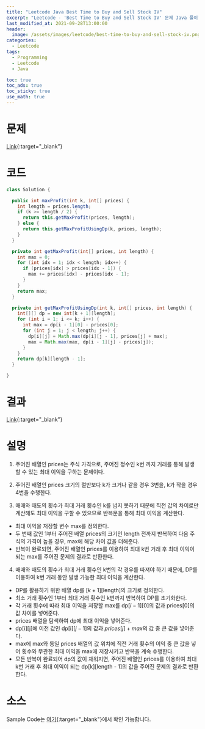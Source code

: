 ```yaml
---
title: "Leetcode Java Best Time to Buy and Sell Stock IV"
excerpt: "Leetcode - 'Best Time to Buy and Sell Stock IV' 문제 Java 풀이"
last_modified_at: 2021-09-28T13:00:00
header:
  image: /assets/images/leetcode/best-time-to-buy-and-sell-stock-iv.png
categories:
  - Leetcode
tags:
  - Programming
  - Leetcode
  - Java

toc: true
toc_ads: true
toc_sticky: true
use_math: true
---
```

# 문제
[Link](https://leetcode.com/problems/best-time-to-buy-and-sell-stock-iv/){:target="_blank"}

# 코드
```java
class Solution {

  public int maxProfit(int k, int[] prices) {
    int length = prices.length;
    if (k >= length / 2) {
      return this.getMaxProfit(prices, length);
    } else {
      return this.getMaxProfitUsingDp(k, prices, length);
    }
  }

  private int getMaxProfit(int[] prices, int length) {
    int max = 0;
    for (int idx = 1; idx < length; idx++) {
      if (prices[idx] > prices[idx - 1]) {
        max += prices[idx] - prices[idx - 1];
      }
    }
    return max;
  }

  private int getMaxProfitUsingDp(int k, int[] prices, int length) {
    int[][] dp = new int[k + 1][length];
    for (int i = 1; i <= k; i++) {
      int max = dp[i - 1][0] - prices[0];
      for (int j = 1; j < length; j++) {
        dp[i][j] = Math.max(dp[i][j - 1], prices[j] + max);
        max = Math.max(max, dp[i - 1][j] - prices[j]);
      }
    }
    return dp[k][length - 1];
  }

}
```

# 결과
[Link](https://leetcode.com/submissions/detail/562177464/){:target="_blank"}

# 설명
1. 주어진 배열인 prices는 주식 가격으로, 주어진 정수인 k번 까지 거래를 통해 발생 할 수 있는 최대 이익을 구하는 문제이다.

2. 주어진 배열인 prices 크기의 절반보다 k가 크거나 같을 경우 3번을, k가 작을 경우 4번을 수행한다.

3. 매매와 매도의 횟수가 최대 거래 횟수인 k를 넘지 못하기 때문에 직전 값의 차이로만 계산해도 최대 이익을 구할 수 있으므로 반복문을 통해 최대 이익을 계산한다.
- 최대 이익을 저장할 변수 max를 정의한다.
- 두 번째 값인 1부터 주어진 배열 prices의 크기인 length 전까지 반복하여 다음 주식의 가격이 높을 경우, max에 해당 차이 값을 더해준다.
- 반복이 완료되면, 주어진 배열인 prices를 이용하여 최대 k번 거래 후 최대 이익이 되는 max를 주어진 문제의 결과로 반환한다.

4. 매매와 매도의 횟수가 최대 거래 횟수인 k번의 각 경우를 따져야 하기 때문에, DP를 이용하여 k번 거래 동안 발생 가능한 최대 이익을 계산한다.
- DP를 활용하기 위한 배열 dp를 [$k + 1$][length]의 크기로 정의한다.
- 최소 거래 횟수인 1부터 최대 거래 횟수인 k번까지 반복하여 DP를 초기화한다.
- 각 거래 횟수에 따라 최대 이익을 저장할 max를 dp[$i - 1$][0]의 값과 prices[0]의 값 차이를 넣어준다.
- prices 배열을 탐색하여 dp에 최대 이익을 넣어준다.
- dp[i][j]에 이전 값인 dp[i][$j - 1$]의 값과 $prices[j] + max$의 값 중 큰 값을 넣어준다.
- max에 max와 동일 prices 배열의 값 위치에 직전 거래 횟수의 이익 중 큰 값을 넣어 횟수와 무관한 최대 이익을 max에 저장시키고 반복을 계속 수행한다.
- 모든 반복이 완료되어 dp의 값이 채워지면, 주어진 배열인 prices를 이용하여 최대 k번 거래 후 최대 이익이 되는 dp[k][length - 1]의 값을 주어진 문제의 결과로 반환한다.

# 소스
Sample Code는 [여기](https://github.com/GracefulSoul/leetcode/blob/master/src/main/java/gracefulsoul/problems/BestTimeToBuyAndSellStockIV.java){:target="_blank"}에서 확인 가능합니다.